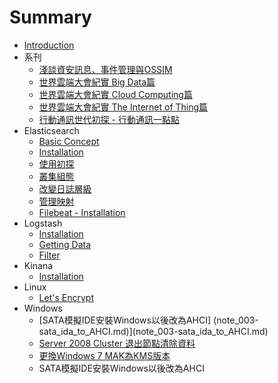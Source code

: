 # Summary

* [Introduction](README.md)
* 系刊
   * [淺談資安訊息、事件管理與OSSIM](chapter1.md)
   * [世界雲端大會紀實 Big     Data篇](cloudcon2014-bigdata.md)
   * [世界雲端大會紀實 Cloud Computing篇](cloudcon2014-cloud.md)
   * [世界雲端大會紀實 The Internet of Thing篇](cloudcon2014-iot.md)
   * [行動通訊世代初探 - 行動通訊一點點](xing_dong_tong_xun_shi_dai_chu_tan_-_xing_dong_tong_xun_yi_dian_dian.md)
* Elasticsearch
   * [Basic Concept](elasticsearch-01.md)
   * [Installation](elasticsearch-02.md)
   * [使用初探](elasticsearch-03.md)
   * [叢集組態](elasticsearch-04.md)
   * [改變日誌層級](elasticsearch-05.md)
   * [管理映射](elasticsearch-06.md)
   * [Filebeat - Installation](filebeat-01.md)
* Logstash
   * [Installation](logstash-01.md)
   * [Getting Data](logstash-02.md)
   * [Filter](Filter-01.md)
* Kinana
   * [Installation](kinana-01.md)
* Linux
   * [Let's Encrypt](lets_encrypt.md)
* Windows
   * [SATA模擬IDE安裝Windows以後改為AHCI]  (note_003-sata_ida_to_AHCI.md)](note_003-sata_ida_to_AHCI.md)
   * [Server 2008 Cluster 退出節點清除資料](node_002-clear_server2008_data_after_leaving_cluster.md)
   * [更換Windows 7 MAK為KMS版本](note_001-change_windows_7_mak_to_kms.md)
   * SATA模擬IDE安裝Windows以後改為AHCI

